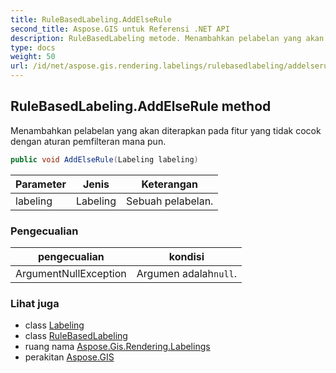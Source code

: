 ```yaml
---
title: RuleBasedLabeling.AddElseRule
second_title: Aspose.GIS untuk Referensi .NET API
description: RuleBasedLabeling metode. Menambahkan pelabelan yang akan diterapkan pada fitur yang tidak cocok dengan aturan pemfilteran mana pun.
type: docs
weight: 50
url: /id/net/aspose.gis.rendering.labelings/rulebasedlabeling/addelserule/
---
```

## RuleBasedLabeling.AddElseRule method

Menambahkan pelabelan yang akan diterapkan pada fitur yang tidak cocok dengan aturan pemfilteran mana pun.

```csharp
public void AddElseRule(Labeling labeling)
```

| Parameter | Jenis | Keterangan |
| --- | --- | --- |
| labeling | Labeling | Sebuah pelabelan. |

### Pengecualian

| pengecualian | kondisi |
| --- | --- |
| ArgumentNullException | Argumen adalah`null`. |

### Lihat juga

* class [Labeling](../../labeling/)
* class [RuleBasedLabeling](../)
* ruang nama [Aspose.Gis.Rendering.Labelings](../../rulebasedlabeling/)
* perakitan [Aspose.GIS](../../../)


